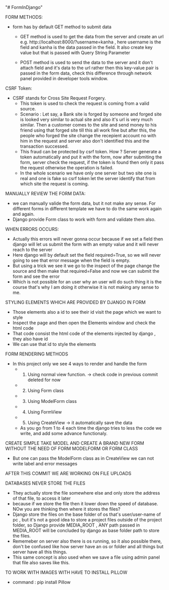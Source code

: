 "# FormInDjango" 

FORM METHODS:
- form has by default GET method to submit data
    - GET method is used to get the data from the server and create an url e.g. http://localhost:8000/?username=kanha , here username is the field and kanha is the data passed in the field. It also create key value but that is passed with Query String Parameter

    - POST method is used to send the data to the server and it don't attach field and it's data to the url rather then this key-value pair is passed in the form data, check this difference through network panel provided in developer tools window.

CSRF Token:
- CSRF stands for Cross Site Request Forgery.
    - This token is used to check the request is coming from a valid source.
    - Scenario : Let say, a Bank site is forged by someone and forged site is looked very similar to actual site and also it's url is very much similar. Then a customer comes to the site and send money to his friend using that forged site till this all work fine but after this, the people who forged the site change the recepient account no with him  in the request and server also don't identified this and the transaction successed. 
    - This fraud can be protected by csrf token. How ? Server generate a token automatically and put it with the form, now after submiting the form, server check the request, if the token is found then only it pass the request otherwise the operation is failed.
    - In the whole scenario we have only one server but two site one is real and one is fake so csrf token let the server identify that from which site the request is coming.


MANUALLY REVIEW THE FORM DATA:
- we can manually valide the form data, but it not make any sense. For different forms in different template we have to do the same work again and again.
- Django provide Form class to work with form and validate them also.


WHEN ERRORS OCCURS:
- Actually this errors will never gonna occur because if we set a field then django will let us submit the form with an empty value and it will never reach to the server 
- Here django will by default set the field required=True, so we will never going to see that error message when the field is empty. 
- But using a trick we see it we go to the inspect of the page change the source and then make that required=False and now we can submit the form and see the error
- Which is not possible for an user why an user will do such thing it is the course that's why I am doing it otherwise it is not making any sense to me.

STYLING ELEMENTS WHICH ARE PROVIDED BY DJANGO IN FORM
- Those elements also a id to see their id visit the page which we want to style
- Inspect the page and then open the Elements window and check the html code 
- That code consist the html code of the elements injected by django , they also have id
- We can use that id to style the elements


FORM RENDERING METHODS 
- In this project only we see 4 ways to render and handle the form
    - 1. Using normal view function.  ->  check code in previous commit deleted for now
    - 2. Using Form class
    - 3. Using ModelForm class 
    - 4. Using FormView
    - 5. Using CreateView        -> it automatically save the data
    - As you go from 1 to 4 each time the django tries to less the code we write, and add some advance functionaly.

CREATE SIMPLE TAKE MODEL AND CREATE A BRAND NEW FORM WITHOUT THE NEED OF FORM MODELFORM OR FORM CLASS
- But one can pass the ModelForm class as in CreateView we can not write label and error messages 



AFTER THIS COMMIT WE ARE WORKING ON FILE UPLOADS

DATABASES NEVER STORE THE FILES
- They actually store the file somewhere else and only store the address of that file, to access it later
- because if we store the file then it lower down the speed of database. NOw you are thinking then where it stores the files? 
- Django store the files on the base folder of os that's user/user-name of pc , but it's not a good idea to store a project files outside of the project folder, so Django provide MEDIA_ROOT , ANY path passed in MEDIA_ROOT will be concluded by django as base folder path to store the files.
- Rememeber on server also there is os running, so it also possible there, don't be confused like how server have an os or folder and all things but server have all this things.
- This same concept is also used when we save a file using admin panel that file also saves like this.

TO WORK WITH IMAGES WITH HAVE TO INSTALL PILLOW 
- command : pip install Pillow